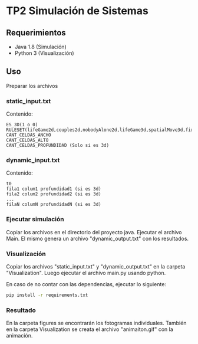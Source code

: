 # TP2 Simulación de Sistemas


## Requerimientos

- Java 1.8 (Simulación)
- Python 3 (Visualización)


## Uso

Preparar los archivos

### static_input.txt

Contenido:

```text
ES_3D(1 o 0)
RULESET(lifeGame2d,couples2d,nobodyAlone2d,lifeGame3d,spatialMove3d,fixedNumber3d)
CANT_CELDAS_ANCHO
CANT_CELDAS_ALTO
CANT_CELDAS_PROFUNDIDAD (Solo si es 3d)
```

### dynamic_input.txt

Contenido:

```text
t0
fila1 colum1 profundidad1 (si es 3d)
fila2 colum2 profundidad2 (si es 3d)
...
filaN columN profundidadN (si es 3d)
```

### Ejecutar simulación

Copiar los archivos en el directorio del proyecto java. Ejecutar el archivo Main. El mismo genera un archivo "dynamic_output.txt" con los resultados.

### Visualización

Copiar los archivos "static_input.txt" y "dynamic_output.txt" en la carpeta "Visualization".
Luego ejecutar el archivo main.py usando python.

En caso de no contar con las dependencias, ejecutar lo siguiente:
```bash
pip install -r requirements.txt
```

### Resultado

En la carpeta figures se encontrarán los fotogramas individuales. También en la carpeta Visualization se creata el archivo "animaiton.gif" con la animación.
